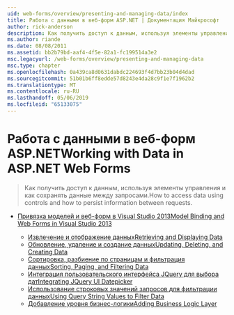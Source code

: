 ```yaml
---
uid: web-forms/overview/presenting-and-managing-data/index
title: Работа с данными в веб-форм ASP.NET | Документация Майкрософт
author: rick-anderson
description: Как получить доступ к данным, используя элементы управления и как сохранять данные между запросами.
ms.author: riande
ms.date: 08/08/2011
ms.assetid: bb2b79bd-aaf4-4f5e-82a1-fc199514a3e2
msc.legacyurl: /web-forms/overview/presenting-and-managing-data
msc.type: chapter
ms.openlocfilehash: 0a439ca8d0631dabdc224693f4d7bb23b04d4dad
ms.sourcegitcommit: 51b01b6ff8edde57d8243e4da28c9f1e7f1962b2
ms.translationtype: MT
ms.contentlocale: ru-RU
ms.lasthandoff: 05/06/2019
ms.locfileid: "65133075"
---
```

# <a name="working-with-data-in-aspnet-web-forms"></a><span data-ttu-id="7cd83-103">Работа с данными в веб-форм ASP.NET</span><span class="sxs-lookup"><span data-stu-id="7cd83-103">Working with Data in ASP.NET Web Forms</span></span>

> <span data-ttu-id="7cd83-104">Как получить доступ к данным, используя элементы управления и как сохранять данные между запросами.</span><span class="sxs-lookup"><span data-stu-id="7cd83-104">How to access data using controls and how to persist information between requests.</span></span>

- [<span data-ttu-id="7cd83-105">Привязка моделей и веб-форм в Visual Studio 2013</span><span class="sxs-lookup"><span data-stu-id="7cd83-105">Model Binding and Web Forms in Visual Studio 2013</span></span>](model-binding/index.md)

    - [<span data-ttu-id="7cd83-106">Извлечение и отображение данных</span><span class="sxs-lookup"><span data-stu-id="7cd83-106">Retrieving and Displaying Data</span></span>](model-binding/retrieving-data.md)
    - [<span data-ttu-id="7cd83-107">Обновление, удаление и создание данных</span><span class="sxs-lookup"><span data-stu-id="7cd83-107">Updating, Deleting, and Creating Data</span></span>](model-binding/updating-deleting-and-creating-data.md)
    - [<span data-ttu-id="7cd83-108">Сортировка, разбиение по страницам и фильтрация данных</span><span class="sxs-lookup"><span data-stu-id="7cd83-108">Sorting, Paging, and Filtering Data</span></span>](model-binding/sorting-paging-and-filtering-data.md)
    - [<span data-ttu-id="7cd83-109">Интеграция пользовательского интерфейса JQuery для выбора дат</span><span class="sxs-lookup"><span data-stu-id="7cd83-109">Integrating JQuery UI Datepicker</span></span>](model-binding/integrating-jquery-ui.md)
    - [<span data-ttu-id="7cd83-110">Использование строковых значений запросов для фильтрации данных</span><span class="sxs-lookup"><span data-stu-id="7cd83-110">Using Query String Values to Filter Data</span></span>](model-binding/using-query-string-values-to-retrieve-data.md)
    - [<span data-ttu-id="7cd83-111">Добавление уровня бизнес-логики</span><span class="sxs-lookup"><span data-stu-id="7cd83-111">Adding Business Logic Layer</span></span>](model-binding/adding-business-logic-layer.md)
